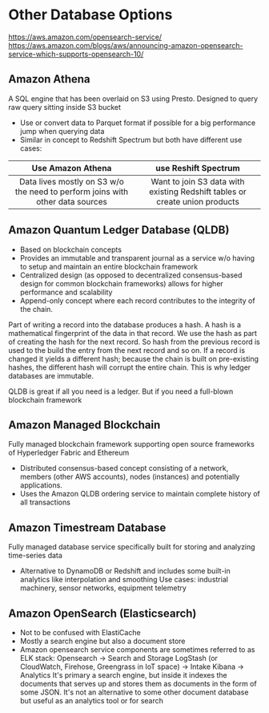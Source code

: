 # Other Database Options
https://aws.amazon.com/opensearch-service/
https://aws.amazon.com/blogs/aws/announcing-amazon-opensearch-service-which-supports-opensearch-10/

## Amazon Athena 
A SQL engine that has been overlaid on S3 using Presto. Designed to query raw query sitting inside S3 bucket
- Use or convert data to Parquet format if possible for a big performance jump when querying data
- Similar in concept to Redshift Spectrum but both have different use cases:

| Use Amazon Athena | use Reshift Spectrum |
|:-------------------------------------------------------:|:--------------------------------------------------------:|
| Data lives mostly on S3 w/o the need to perform joins with other data sources | Want to join S3 data with existing Redshift tables or create union products |

## Amazon Quantum Ledger Database (QLDB)
- Based on blockchain concepts
- Provides an immutable and transparent journal as a service w/o having to setup and maintain an entire blockchain framework
- Centralized design (as opposed to decentralized consensus-based design for common blockchain frameworks) allows for higher performance and scalability
- Append-only concept where each record contributes to the integrity of the chain.

Part of writing a record into the database produces a hash. A hash is a mathematical fingerprint of the data in that record. We use the hash as part of creating the hash for the next record. So hash from the previous record is used to the build the entry from the next record and so on.
If a record is changed it yields a different hash; because the chain is built on pre-existing hashes, the different hash will corrupt the entire chain. This is why ledger databases are immutable.

QLDB is great if all you need is a ledger. But if you need a full-blown blockchain framework

## Amazon Managed Blockchain
Fully managed blockchain framework supporting open source frameworks of Hyperledger Fabric and Ethereum
- Distributed consensus-based concept consisting of a network, members (other AWS accounts), nodes (instances) and potentially applications.
- Uses the Amazon QLDB ordering service to maintain complete history of all transactions

## Amazon Timestream Database
Fully managed database service specifically built for storing and analyzing time-series data
- Alternative to DynamoDB or Redshift and includes some built-in analytics like interpolation and smoothing
Use cases: industrial machinery, sensor networks, equipment telemetry

## Amazon OpenSearch (Elasticsearch)
- Not to be confused with ElastiCache
- Mostly a search engine but also a document store 
- Amazon opensearch service components are sometimes referred to as ELK stack:
Opensearch -> Search and Storage
LogStash (or CloudWatch, Firehose, Greengrass in IoT space) -> Intake
Kibana -> Analytics
It's primary a search engine, but inside it indexes the documents that serves up and stores them as documents in the form of some JSON. It's not an alternative to some other document database but useful as an analytics tool or for search